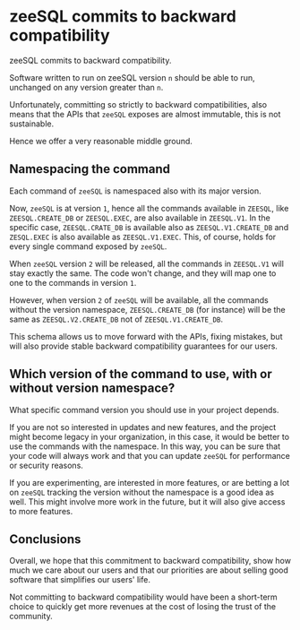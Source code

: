# zeeSQL commits to backward compatibility

zeeSQL commits to backward compatibility.

Software written to run on zeeSQL version `n` should be able to run, unchanged on any version greater than `n`.

Unfortunately, committing so strictly to backward compatibilities, also means that the APIs that `zeeSQL` exposes are almost immutable, this is not sustainable.

Hence we offer a very reasonable middle ground.

## Namespacing the command

Each command of `zeeSQL` is namespaced also with its major version.

Now, `zeeSQL` is at version `1`, hence all the commands available in `ZEESQL`, like `ZEESQL.CREATE_DB` or `ZEESQL.EXEC`, are also available in `ZEESQL.V1`.
In the specific case, `ZEESQL.CRATE_DB` is available also as `ZEESQL.V1.CREATE_DB` and `ZESQL.EXEC` is also available as `ZEESQL.V1.EXEC`.
This, of course, holds for every single command exposed by `zeeSQL`.

When `zeeSQL` version `2` will be released, all the commands in `ZEESQL.V1` will stay exactly the same.
The code won't change, and they will map one to one to the commands in version `1`.

However, when version `2` of `zeeSQL` will be available, all the commands without the version namespace, `ZEESQL.CREATE_DB` (for instance) will be the same as `ZEESQL.V2.CREATE_DB` not of `ZEESQL.V1.CREATE_DB`.

This schema allows us to move forward with the APIs, fixing mistakes, but will also provide stable backward compatibility guarantees for our users.

## Which version of the command to use, with or without version namespace?

What specific command version you should use in your project depends.

If you are not so interested in updates and new features, and the project might become legacy in your organization, in this case, it would be better to use the commands with the namespace.
In this way, you can be sure that your code will always work and that you can update `zeeSQL` for performance or security reasons.

If you are experimenting, are interested in more features, or are betting a lot on `zeeSQL` tracking the version without the namespace is a good idea as well.
This might involve more work in the future, but it will also give access to more features.

## Conclusions

Overall, we hope that this commitment to backward compatibility, show how much we care about our users and that our priorities are about selling good software that simplifies our users' life.

Not committing to backward compatibility would have been a short-term choice to quickly get more revenues at the cost of losing the trust of the community.


